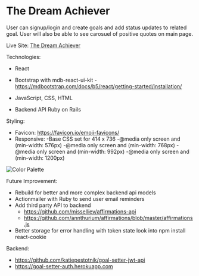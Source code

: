 # The Dream Achiever

User can signup/login and create goals and add status updates to related goal.
User will also be able to see carosuel of positive quotes on main page.

Live Site:
<a href="https://the-dream-achiever.netlify.app/">The Dream Achiever</a>

Technologies:
- React

- Bootstrap with mdb-react-ui-kit
  -https://mdbootstrap.com/docs/b5/react/getting-started/installation/

- JavaScript, CSS, HTML

- Backend API Ruby on Rails

Styling:
- Favicon: https://favicon.io/emoji-favicons/
- Responsive:
  -Base CSS set for 414 x 736
  -@media only screen and (min-width: 576px)
  -@media only screen and (min-width: 768px)
  -@media only screen and (min-width: 992px) 
  -@media only screen and (min-width: 1200px)

![Color Palette](https://i.pinimg.com/564x/8f/ce/17/8fce17ddc772198b6994c39f5e789382.jpg)


Future Improvement:
- Rebuild for better and more complex backend api models
- Actionmailer with Ruby to send user email reminders
- Add third party API to backend
  - https://github.com/misselliev/affirmations-api
  - https://github.com/annthurium/affirmations/blob/master/affirmations.js
- Better storage for error handling with token state look into npm install react-cookie


Backend: 
- https://github.com/katiepestotnik/goal-setter-jwt-api
- https://goal-setter-auth.herokuapp.com
